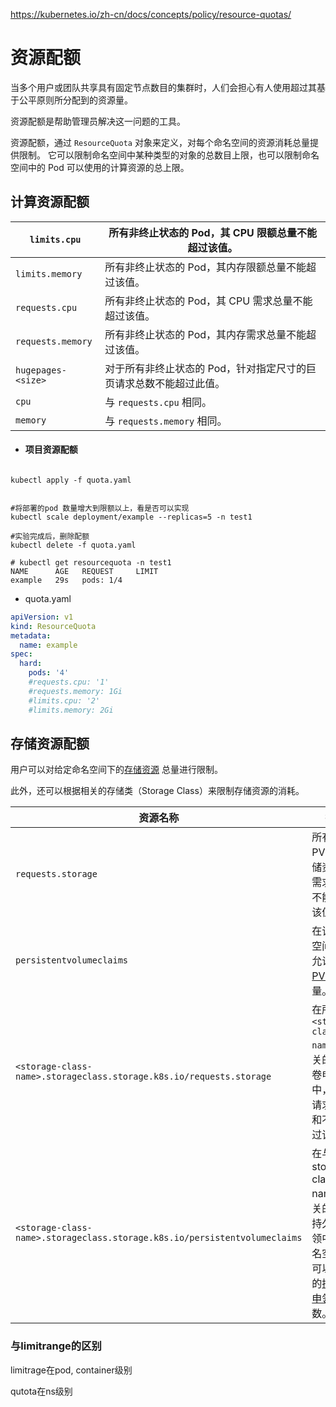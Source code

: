 https://kubernetes.io/zh-cn/docs/concepts/policy/resource-quotas/

# 资源配额

当多个用户或团队共享具有固定节点数目的集群时，人们会担心有人使用超过其基于公平原则所分配到的资源量。

资源配额是帮助管理员解决这一问题的工具。

资源配额，通过 `ResourceQuota` 对象来定义，对每个命名空间的资源消耗总量提供限制。 它可以限制命名空间中某种类型的对象的总数目上限，也可以限制命名空间中的 Pod 可以使用的计算资源的总上限。

## 计算资源配额

| `limits.cpu`       | 所有非终止状态的 Pod，其 CPU 限额总量不能超过该值。          |
| ------------------ | ------------------------------------------------------------ |
| `limits.memory`    | 所有非终止状态的 Pod，其内存限额总量不能超过该值。           |
| `requests.cpu`     | 所有非终止状态的 Pod，其 CPU 需求总量不能超过该值。          |
| `requests.memory`  | 所有非终止状态的 Pod，其内存需求总量不能超过该值。           |
| `hugepages-<size>` | 对于所有非终止状态的 Pod，针对指定尺寸的巨页请求总数不能超过此值。 |
| `cpu`              | 与 `requests.cpu` 相同。                                     |
| `memory`           | 与 `requests.memory` 相同。                                  |





- #### 项目资源配额

```shell

kubectl apply -f quota.yaml


#将部署的pod 数量增大到限额以上，看是否可以实现
kubectl scale deployment/example --replicas=5 -n test1

#实验完成后，删除配额
kubectl delete -f quota.yaml

# kubectl get resourcequota -n test1
NAME      AGE   REQUEST     LIMIT
example   29s   pods: 1/4

```

- quota.yaml

```yaml
apiVersion: v1
kind: ResourceQuota
metadata:
  name: example
spec:
  hard:
    pods: '4'
    #requests.cpu: '1'
    #requests.memory: 1Gi
    #limits.cpu: '2'
    #limits.memory: 2Gi
```





## 存储资源配额

用户可以对给定命名空间下的[存储资源](https://kubernetes.io/zh-cn/docs/concepts/storage/persistent-volumes/) 总量进行限制。

此外，还可以根据相关的存储类（Storage Class）来限制存储资源的消耗。

| 资源名称                                                     | 描述                                                         |
| ------------------------------------------------------------ | ------------------------------------------------------------ |
| `requests.storage`                                           | 所有 PVC，存储资源的需求总量不能超过该值。                   |
| `persistentvolumeclaims`                                     | 在该命名空间中所允许的 [PVC](https://kubernetes.io/zh-cn/docs/concepts/storage/persistent-volumes/#persistentvolumeclaims) 总量。 |
| `<storage-class-name>.storageclass.storage.k8s.io/requests.storage` | 在所有与 `<storage-class-name>` 相关的持久卷申领中，存储请求的总和不能超过该值。 |
| `<storage-class-name>.storageclass.storage.k8s.io/persistentvolumeclaims` | 在与 storage-class-name 相关的所有持久卷申领中，命名空间中可以存在的[持久卷申领](https://kubernetes.io/zh-cn/docs/concepts/storage/persistent-volumes/#persistentvolumeclaims)总数。 |



### 与limitrange的区别

limitrage在pod, container级别

qutota在ns级别
